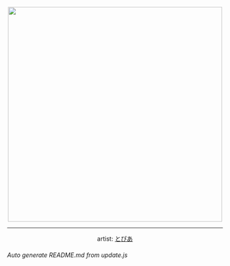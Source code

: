 
<p align="center">
  <img width="500" src="https://nekos.best/api/v2/neko/0175.png">
  <hr/>
  <center>
    artist: <a href="https://www.pixiv.net/en/artworks/85717996">とぴあ</a>
  </center>
</p>


###### Auto generate README.md from update.js

